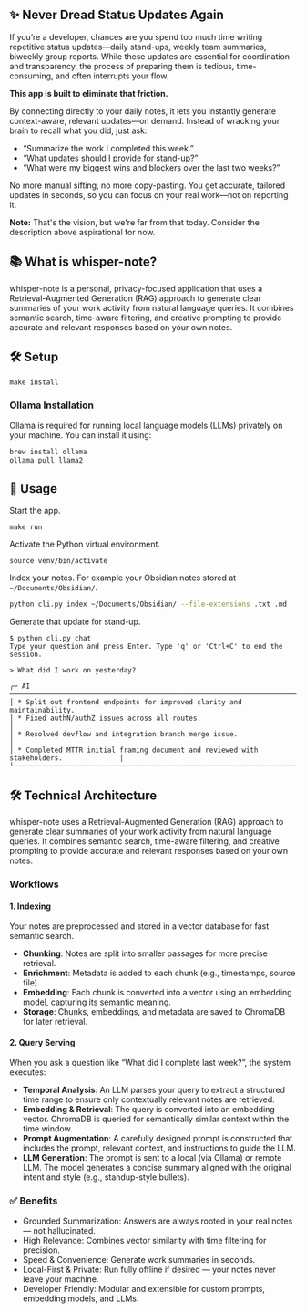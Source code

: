 ## ✨ Never Dread Status Updates Again

If you’re a developer, chances are you spend too much time writing repetitive status updates—daily stand-ups, weekly team summaries, biweekly group reports. While these updates are essential for coordination and transparency, the process of preparing them is tedious, time-consuming, and often interrupts your flow.

**This app is built to eliminate that friction.**

By connecting directly to your daily notes, it lets you instantly generate context-aware, relevant updates—on demand. Instead of wracking your brain to recall what you did, just ask:

- “Summarize the work I completed this week.”
- “What updates should I provide for stand-up?”
- “What were my biggest wins and blockers over the last two weeks?”

No more manual sifting, no more copy-pasting. You get accurate, tailored updates in seconds, so you can focus on your real work—not on reporting it.

**Note:** That's the vision, but we're far from that today. Consider the description above aspirational for now.

## 📚 What is whisper-note?

whisper-note is a personal, privacy-focused application that uses a Retrieval-Augmented Generation (RAG) approach to generate clear summaries of your work activity from natural language queries. It combines semantic search, time-aware filtering, and creative prompting to provide accurate and relevant responses based on your own notes.


## 🛠️ Setup

```
make install
```

### Ollama Installation

Ollama is required for running local language models (LLMs) privately on your machine. You can install it using:

```sh
brew install ollama
ollama pull llama2
```

## 🚀 Usage

Start the app.
```
make run
```

Activate the Python virtual environment.
```
source venv/bin/activate
```

Index your notes. For example your Obsidian notes stored at `~/Documents/Obsidian/`.
```sh
python cli.py index ~/Documents/Obsidian/ --file-extensions .txt .md
```

Generate that update for stand-up.
```
$ python cli.py chat                                                      
Type your question and press Enter. Type 'q' or 'Ctrl+C' to end the session.

> What did I work on yesterday?

╭─ AI ───────────────────────────────────────────────────────────────────────────────────╮
│ * Split out frontend endpoints for improved clarity and maintainability.               │
│ * Fixed authN/authZ issues across all routes.                                          │
│ * Resolved devflow and integration branch merge issue.                                 │
│ * Completed MTTR initial framing document and reviewed with stakeholders.              │
╰────────────────────────────────────────────────────────────────────────────────────────╯

```


## 🛠️ Technical Architecture

whisper-note uses a Retrieval-Augmented Generation (RAG) approach to generate clear summaries of your work activity from natural language queries. It combines semantic search, time-aware filtering, and creative prompting to provide accurate and relevant responses based on your own notes.

### Workflows

#### 1. Indexing

Your notes are preprocessed and stored in a vector database for fast semantic search.
- **Chunking**: Notes are split into smaller passages for more precise retrieval.
- **Enrichment**: Metadata is added to each chunk (e.g., timestamps, source file).
- **Embedding**: Each chunk is converted into a vector using an embedding model, capturing its semantic meaning.
- **Storage**: Chunks, embeddings, and metadata are saved to ChromaDB for later retrieval.

#### 2. Query Serving

When you ask a question like “What did I complete last week?”, the system executes:
- **Temporal Analysis**: An LLM parses your query to extract a structured time range to ensure only contextually relevant notes are retrieved.
- **Embedding & Retrieval**: The query is converted into an embedding vector. ChromaDB is queried for semantically similar context within the time window.
- **Prompt Augmentation**: A carefully designed prompt is constructed that includes the prompt, relevant context, and instructions to guide the LLM.
- **LLM Generation**: The prompt is sent to a local (via Ollama) or remote LLM. The model generates a concise summary aligned with the original intent and style (e.g., standup-style bullets).

### ✅ Benefits

* Grounded Summarization: Answers are always rooted in your real notes — not hallucinated.
* High Relevance: Combines vector similarity with time filtering for precision.
* Speed & Convenience: Generate work summaries in seconds.
* Local-First & Private: Run fully offline if desired — your notes never leave your machine.
* Developer Friendly: Modular and extensible for custom prompts, embedding models, and LLMs.

